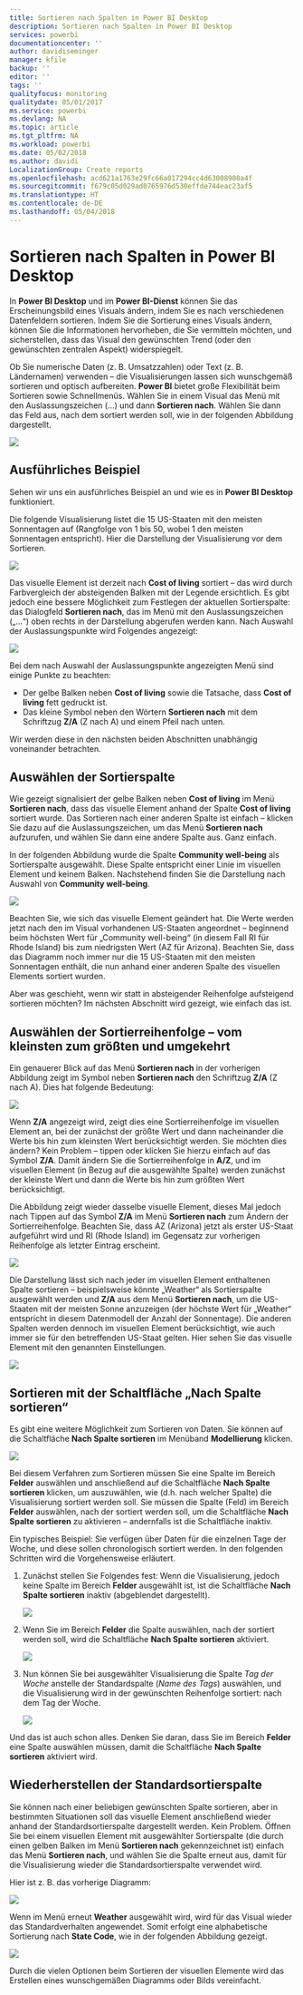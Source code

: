 ```yaml
---
title: Sortieren nach Spalten in Power BI Desktop
description: Sortieren nach Spalten in Power BI Desktop
services: powerbi
documentationcenter: ''
author: davidiseminger
manager: kfile
backup: ''
editor: ''
tags: ''
qualityfocus: monitoring
qualitydate: 05/01/2017
ms.service: powerbi
ms.devlang: NA
ms.topic: article
ms.tgt_pltfrm: NA
ms.workload: powerbi
ms.date: 05/02/2018
ms.author: davidi
LocalizationGroup: Create reports
ms.openlocfilehash: acd621a1763e29fc66a017294cc4d63008900a4f
ms.sourcegitcommit: f679c05d029ad0765976d530effde744eac23af5
ms.translationtype: HT
ms.contentlocale: de-DE
ms.lasthandoff: 05/04/2018
---
```

# <a name="sort-by-column-in-power-bi-desktop"></a>Sortieren nach Spalten in Power BI Desktop
In **Power BI Desktop** und im **Power BI-Dienst** können Sie das Erscheinungsbild eines Visuals ändern, indem Sie es nach verschiedenen Datenfeldern sortieren. Indem Sie die Sortierung eines Visuals ändern, können Sie die Informationen hervorheben, die Sie vermitteln möchten, und sicherstellen, dass das Visual den gewünschten Trend (oder den gewünschten zentralen Aspekt) widerspiegelt.

Ob Sie numerische Daten (z. B. Umsatzzahlen) oder Text (z. B. Ländernamen) verwenden – die Visualisierungen lassen sich wunschgemäß sortieren und optisch aufbereiten.  **Power BI** bietet große Flexibilität beim Sortieren sowie Schnellmenüs. Wählen Sie in einem Visual das Menü mit den Auslassungszeichen (...) und dann **Sortieren nach**. Wählen Sie dann das Feld aus, nach dem sortiert werden soll, wie in der folgenden Abbildung dargestellt.

![](media/desktop-sort-by-column/sortbycolumn_2.png)

## <a name="more-depth-and-an-example"></a>Ausführliches Beispiel
Sehen wir uns ein ausführliches Beispiel an und wie es in **Power BI Desktop** funktioniert.

Die folgende Visualisierung listet die 15 US-Staaten mit den meisten Sonnentagen auf (Rangfolge von 1 bis 50, wobei 1 den meisten Sonnentagen entspricht). Hier die Darstellung der Visualisierung vor dem Sortieren.

![](media/desktop-sort-by-column/sortbycolumn_1.png)

Das visuelle Element ist derzeit nach **Cost of living** sortiert – das wird durch Farbvergleich der absteigenden Balken mit der Legende ersichtlich. Es gibt jedoch eine bessere Möglichkeit zum Festlegen der aktuellen Sortierspalte: das Dialogfeld **Sortieren nach**, das im Menü mit den Auslassungszeichen („...“) oben rechts in der Darstellung abgerufen werden kann. Nach Auswahl der Auslassungspunkte wird Folgendes angezeigt:

![](media/desktop-sort-by-column/sortbycolumn_2.png)

Bei dem nach Auswahl der Auslassungspunkte angezeigten Menü sind einige Punkte zu beachten:

* Der gelbe Balken neben **Cost of living** sowie die Tatsache, dass **Cost of living** fett gedruckt ist.
* Das kleine Symbol neben den Wörtern **Sortieren nach** mit dem Schriftzug **Z/A** (Z nach A) und einem Pfeil nach unten.

Wir werden diese in den nächsten beiden Abschnitten unabhängig voneinander betrachten.

## <a name="selecting-which-column-to-use-for-sorting"></a>Auswählen der Sortierspalte
Wie gezeigt signalisiert der gelbe Balken neben **Cost of living** im Menü **Sortieren nach**, dass das visuelle Element anhand der Spalte **Cost of living** sortiert wurde. Das Sortieren nach einer anderen Spalte ist einfach – klicken Sie dazu auf die Auslassungszeichen, um das Menü **Sortieren nach** aufzurufen, und wählen Sie dann eine andere Spalte aus. Ganz einfach.

In der folgenden Abbildung wurde die Spalte **Community well-being** als Sortierspalte ausgewählt. Diese Spalte entspricht einer Linie im visuellen Element und keinem Balken. Nachstehend finden Sie die Darstellung nach Auswahl von **Community well-being**.

![](media/desktop-sort-by-column/sortbycolumn_3.png)

Beachten Sie, wie sich das visuelle Element geändert hat. Die Werte werden jetzt nach den im Visual vorhandenen US-Staaten angeordnet – beginnend beim höchsten Wert für „Community well-being“ (in diesem Fall RI für Rhode Island) bis zum niedrigsten Wert (AZ für Arizona). Beachten Sie, dass das Diagramm noch immer nur die 15 US-Staaten mit den meisten Sonnentagen enthält, die nun anhand einer anderen Spalte des visuellen Elements sortiert wurden.

Aber was geschieht, wenn wir statt in absteigender Reihenfolge aufsteigend sortieren möchten? Im nächsten Abschnitt wird gezeigt, wie einfach das ist.

## <a name="selecting-the-sort-order---smallest-to-largest-largest-to-smallest"></a>Auswählen der Sortierreihenfolge – vom kleinsten zum größten und umgekehrt
Ein genauerer Blick auf das Menü **Sortieren nach** in der vorherigen Abbildung zeigt im Symbol neben **Sortieren nach** den Schriftzug **Z/A** (Z nach A). Dies hat folgende Bedeutung:

![](media/desktop-sort-by-column/sortbycolumn_4.png)

Wenn **Z/A** angezeigt wird, zeigt dies eine Sortierreihenfolge im visuellen Element an, bei der zunächst der größte Wert und dann nacheinander die Werte bis hin zum kleinsten Wert berücksichtigt werden. Sie möchten dies ändern? Kein Problem – tippen oder klicken Sie hierzu einfach auf das Symbol **Z/A**. Damit ändern Sie die Sortierreihenfolge in **A/Z**, und im visuellen Element (in Bezug auf die ausgewählte Spalte) werden zunächst der kleinste Wert und dann die Werte bis hin zum größten Wert berücksichtigt.

Die Abbildung zeigt wieder dasselbe visuelle Element, dieses Mal jedoch nach Tippen auf das Symbol **Z/A** im Menü **Sortieren nach** zum Ändern der Sortierreihenfolge. Beachten Sie, dass AZ (Arizona) jetzt als erster US-Staat aufgeführt wird und RI (Rhode Island) im Gegensatz zur vorherigen Reihenfolge als letzter Eintrag erscheint.

![](media/desktop-sort-by-column/sortbycolumn_5.png)

Die Darstellung lässt sich nach jeder im visuellen Element enthaltenen Spalte sortieren – beispielsweise könnte „Weather“ als Sortierspalte ausgewählt werden und **Z/A** aus dem Menü **Sortieren nach**, um die US-Staaten mit der meisten Sonne anzuzeigen (der höchste Wert für „Weather“ entspricht in diesem Datenmodell der Anzahl der Sonnentage). Die anderen Spalten werden dennoch im visuellen Element berücksichtigt, wie auch immer sie für den betreffenden US-Staat gelten. Hier sehen Sie das visuelle Element mit den genannten Einstellungen.

![](media/desktop-sort-by-column/sortbycolumn_6.png)

## <a name="sort-using-the-sort-by-column-button"></a>Sortieren mit der Schaltfläche „Nach Spalte sortieren“
Es gibt eine weitere Möglichkeit zum Sortieren von Daten. Sie können auf die Schaltfläche **Nach Spalte sortieren** im Menüband **Modellierung** klicken.

![](media/desktop-sort-by-column/sortbycolumn_8.png)

Bei diesem Verfahren zum Sortieren müssen Sie eine Spalte im Bereich **Felder** auswählen und anschließend auf die Schaltfläche **Nach Spalte sortieren** klicken, um auszuwählen, wie (d.h. nach welcher Spalte) die Visualisierung sortiert werden soll. Sie müssen die Spalte (Feld) im Bereich **Felder** auswählen, nach der sortiert werden soll, um die Schaltfläche **Nach Spalte sortieren** zu aktivieren – andernfalls ist die Schaltfläche inaktiv.

Ein typisches Beispiel: Sie verfügen über Daten für die einzelnen Tage der Woche, und diese sollen chronologisch sortiert werden. In den folgenden Schritten wird die Vorgehensweise erläutert.

1. Zunächst stellen Sie Folgendes fest: Wenn die Visualisierung, jedoch keine Spalte im Bereich **Felder** ausgewählt ist, ist die Schaltfläche **Nach Spalte sortieren** inaktiv (abgeblendet dargestellt).
   
   ![](media/desktop-sort-by-column/sortbycolumn_9a.png)
2. Wenn Sie im Bereich **Felder** die Spalte auswählen, nach der sortiert werden soll, wird die Schaltfläche **Nach Spalte sortieren** aktiviert.
   
   ![](media/desktop-sort-by-column/sortbycolumn_10.png)
3. Nun können Sie bei ausgewählter Visualisierung die Spalte *Tag der Woche* anstelle der Standardspalte (*Name des Tags*) auswählen, und die Visualisierung wird in der gewünschten Reihenfolge sortiert: nach dem Tag der Woche.
   
   ![](media/desktop-sort-by-column/sortbycolumn_11.png)

Und das ist auch schon alles. Denken Sie daran, dass Sie im Bereich **Felder** eine Spalte auswählen müssen, damit die Schaltfläche **Nach Spalte sortieren** aktiviert wird.

## <a name="getting-back-to-default-column-for-sorting"></a>Wiederherstellen der Standardsortierspalte
Sie können nach einer beliebigen gewünschten Spalte sortieren, aber in bestimmten Situationen soll das visuelle Element anschließend wieder anhand der Standardsortierspalte dargestellt werden. Kein Problem. Öffnen Sie bei einem visuellen Element mit ausgewählter Sortierspalte (die durch einen gelben Balken im Menü **Sortieren nach** gekennzeichnet ist) einfach das Menü **Sortieren nach**, und wählen Sie die Spalte erneut aus, damit für die Visualisierung wieder die Standardsortierspalte verwendet wird.

Hier ist z. B. das vorherige Diagramm:

![](media/desktop-sort-by-column/sortbycolumn_6.png)

Wenn im Menü erneut **Weather** ausgewählt wird, wird für das Visual wieder das Standardverhalten angewendet. Somit erfolgt eine alphabetische Sortierung nach **State Code**, wie in der folgenden Abbildung gezeigt.

![](media/desktop-sort-by-column/sortbycolumn_7.png)

Durch die vielen Optionen beim Sortieren der visuellen Elemente wird das Erstellen eines wunschgemäßen Diagramms oder Bilds vereinfacht.

